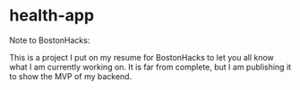 # health-app
Note to BostonHacks:

This is a project I put on my resume for BostonHacks to let you all know what I am currently working on. It is far from complete, but I am publishing it to show the MVP of my backend.


